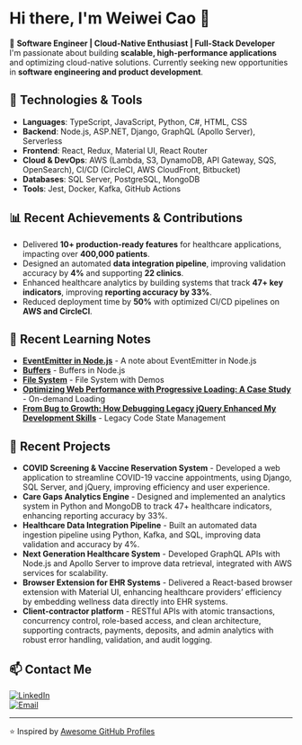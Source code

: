 # Hi there, I'm Weiwei Cao 👋

🚀 **Software Engineer | Cloud-Native Enthusiast | Full-Stack Developer**  
I'm passionate about building **scalable, high-performance applications** and optimizing cloud-native solutions. Currently seeking new opportunities in **software engineering and product development**.

## 🔧 Technologies & Tools

- **Languages**: TypeScript, JavaScript, Python, C#, HTML, CSS
- **Backend**: Node.js, ASP.NET, Django, GraphQL (Apollo Server), Serverless
- **Frontend**: React, Redux, Material UI, React Router
- **Cloud & DevOps**: AWS (Lambda, S3, DynamoDB, API Gateway, SQS, OpenSearch), CI/CD (CircleCI, AWS CloudFront, Bitbucket)
- **Databases**: SQL Server, PostgreSQL, MongoDB
- **Tools**: Jest, Docker, Kafka, GitHub Actions

## 📊 Recent Achievements & Contributions

- Delivered **10+ production-ready features** for healthcare applications, impacting over **400,000 patients**.
- Designed an automated **data integration pipeline**, improving validation accuracy by **4%** and supporting **22 clinics**.
- Enhanced healthcare analytics by building systems that track **47+ key indicators**, improving **reporting accuracy by 33%**.
- Reduced deployment time by **50%** with optimized CI/CD pipelines on **AWS and CircleCI**.

## 📝 Recent Learning Notes

- **[EventEmitter in Node.js](https://github.com/weiwei-tsao/understanding-nodejs/blob/master/01_EventEmitter/README.md)** - A note about EventEmitter in Node.js
- **[Buffers](https://github.com/weiwei-tsao/understanding-nodejs/blob/master/02_Buffers/README.md)** - Buffers in Node.js
- **[File System](https://github.com/weiwei-tsao/understanding-nodejs/blob/master/03_File_System/README.md)** - File System with Demos
- **[Optimizing Web Performance with Progressive Loading: A Case Study](https://github.com/weiwei-tsao/project_notes/blob/main/web_application/Optimizing%20Web%20Performance%20with%20Progressive%20Loading%3A%20A%20Case%20Study.md)** - On-demand Loading
- **[From Bug to Growth: How Debugging Legacy jQuery Enhanced My Development Skills](https://github.com/weiwei-tsao/project_notes/blob/main/web_application/From%20Bug%20to%20Growth%3A%20How%20Debugging%20Legacy%20jQuery%20Enhanced%20My%20Development%20Skills.md)** - Legacy Code State Management

## 🚀 Recent Projects

- **COVID Screening & Vaccine Reservation System** - Developed a web application to streamline COVID-19 vaccine appointments, using Django, SQL Server, and jQuery, improving efficiency and user experience.
- **Care Gaps Analytics Engine** - Designed and implemented an analytics system in Python and MongoDB to track 47+ healthcare indicators, enhancing reporting accuracy by 33%.
- **Healthcare Data Integration Pipeline** - Built an automated data ingestion pipeline using Python, Kafka, and SQL, improving data validation and accuracy by 4%.
- **Next Generation Healthcare System** - Developed GraphQL APIs with Node.js and Apollo Server to improve data retrieval, integrated with AWS services for scalability.
- **Browser Extension for EHR Systems** - Delivered a React-based browser extension with Material UI, enhancing healthcare providers’ efficiency by embedding wellness data directly into EHR systems.
- **Client-contractor platform** - RESTful APIs with atomic transactions, concurrency control, role-based access, and clean architecture, supporting contracts, payments, deposits, and admin analytics with robust error handling, validation, and audit logging.

## 📫 Contact Me

[![LinkedIn](https://img.shields.io/badge/LinkedIn-WeyWeyTsao-blue?style=flat&logo=linkedin)](https://linkedin.com/in/weyweytsao)  
[![Email](https://img.shields.io/badge/Email-weyweytsao@gmail.com-red?style=flat&logo=gmail)](mailto:weyweytsao@gmail.com)

---

⭐️ Inspired by [Awesome GitHub Profiles](https://github.com/abhisheknaiidu/awesome-github-profile-readme)
